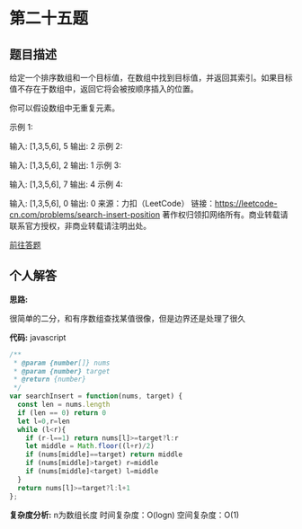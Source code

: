 # 第二十五题
## 题目描述
给定一个排序数组和一个目标值，在数组中找到目标值，并返回其索引。如果目标值不存在于数组中，返回它将会被按顺序插入的位置。

你可以假设数组中无重复元素。

示例 1:

输入: [1,3,5,6], 5
输出: 2
示例 2:

输入: [1,3,5,6], 2
输出: 1
示例 3:

输入: [1,3,5,6], 7
输出: 4
示例 4:

输入: [1,3,5,6], 0
输出: 0
来源：力扣（LeetCode）
链接：https://leetcode-cn.com/problems/search-insert-position
著作权归领扣网络所有。商业转载请联系官方授权，非商业转载请注明出处。

[前往答题](https://github.com/leetcode-pp/91alg-2/issues/51)

## 个人解答

**思路:**

很简单的二分，和有序数组查找某值很像，但是边界还是处理了很久

**代码:**
javascript
``` javascript
/**
 * @param {number[]} nums
 * @param {number} target
 * @return {number}
 */
var searchInsert = function(nums, target) {
  const len = nums.length
  if (len == 0) return 0
  let l=0,r=len
  while (l<r){
    if (r-l==1) return nums[l]>=target?l:r
    let middle = Math.floor((l+r)/2)
    if (nums[middle]==target) return middle
    if (nums[middle]>target) r=middle  
    if (nums[middle]<target) l=middle  
  }
  return nums[l]>=target?l:l+1
};
```

**复杂度分析:**
n为数组长度
时间复杂度：O(logn)
空间复杂度：O(1)

